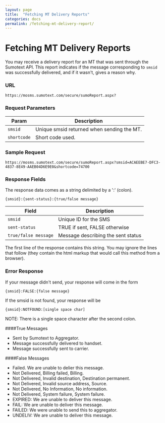 ```yaml
---
layout: page
title:  "Fetching MT Delivery Reports"
categories: docs
permalink: /fetching-mt-delivery-report/
---
```


Fetching MT Delivery Reports
========

You may receive a delivery report for an MT that was sent through the Sumotext API. This report indicates if the message corresponding to `smsid` was successfully delivered, and if it wasn't, gives a reason why.

### URL
<pre class="code"><code>https://mosms.sumotext.com/secure/sumoReport.aspx?</code></pre>

### Request Parameters
Param | Description
--- | --- 
`smsid` | Unique smsid returned when sending the MT.
`shortcode` | Short code used.

### Sample Request
<pre class="code"><code>https://mosms.sumotext.com/secure/sumoReport.aspx?smsid=ACAEEBE7-DFC3-4837-8E49-AAEB04D6E9E0&shortcode=74700
</code></pre>

### Response Fields
The response data comes as a string delimited by a ':' (colon). 
<pre class="code"><code>{smsid}:{sent-status}:{true/false message}</code></pre>

Field | Description
--- | --- 
`smsid` | Unique ID for the SMS
`sent-status` | TRUE if sent, FALSE otherwise
`true/false message` | Message describing the sent status

The first line of the response contains this string. You may ignore the lines that follow (they contain the html markup that would call this method from a browser).

### Error Response

If your message didn't send, your response will come in the form
<pre class="code"><code>{smsid}:FALSE:{false message}</code></pre>

If the smsid is not found, your response will be
<pre class="code"><code>{smsid}:NOTFOUND:[single space char]</code></pre>

NOTE: There is a single space character after the second colon. 

####True Messages
* Sent by Sumotext to Aggregator.
* Message successfully delivered to handset.
* Message successfully sent to carrier.

####False Messages
* Failed. We are unable to delier this message.
* Not Delivered, Billing failed, Billing.
* Not Delivered, Invalid destination, Destination permanent.
* Not Delivered, Invalid source address, Source.
* Not Delivered, No Information, No information.
* Not Delivered, System failure, System failure.
* EXPIRED: We are unable to deliver this message.
* FAIL: We are unable to deliver this message.
* FAILED: We were unable to send this to aggregator.
* UNDELIV: We are unable to deliver this message.
